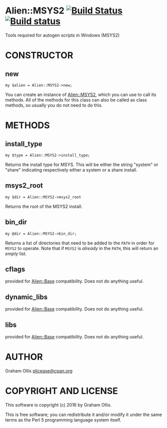 # Alien::MSYS2 [![Build Status](https://secure.travis-ci.org/plicease/Alien-MSYS2.png)](http://travis-ci.org/plicease/Alien-MSYS2) [![Build status](https://ci.appveyor.com/api/projects/status/xow1db4mtk6m7v0m/branch/master?svg=true)](https://ci.appveyor.com/project/plicease/Alien-MSYS2/branch/master)

Tools required for autogen scripts in Windows (MSYS2)

# CONSTRUCTOR

## new

    my $alien = Alien::MSYS2->new;

You can create an instance of [Alien::MSYS2](https://metacpan.org/pod/Alien::MSYS2), which you can use to call
its methods.  All of the methods for this class can also be called as
class methods, so usually you do not need to do this.

# METHODS

## install\_type

    my $type = Alien::MSYS2->install_type;

Returns the install type for MSYS.  This will be either the string "system"
or "share" indicating respectively either a system or a share install.

## msys2\_root

    my $dir = Alien::MSYS2->msys2_root

Returns the root of the MSYS2 install.

## bin\_dir

    my @dir = Alien::MSYS2->bin_dir;

Returns a list of directories that need to be added to the `PATH` in order for
`MSYS2` to operate.  Note that if `MSYS2` is _already_ in the `PATH`, this
will return an _empty_ list.

## cflags

provided for [Alien::Base](https://metacpan.org/pod/Alien::Base) compatibility.  Does not do anything useful.

## dynamic\_libs

provided for [Alien::Base](https://metacpan.org/pod/Alien::Base) compatibility.  Does not do anything useful.

## libs

provided for [Alien::Base](https://metacpan.org/pod/Alien::Base) compatibility.  Does not do anything useful.

# AUTHOR

Graham Ollis <plicease@cpan.org>

# COPYRIGHT AND LICENSE

This software is copyright (c) 2016 by Graham Ollis.

This is free software; you can redistribute it and/or modify it under
the same terms as the Perl 5 programming language system itself.
